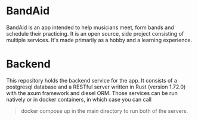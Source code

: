 # BandAid
BandAid is an app intended to help musicians meet, form bands and schedule their practicing. It is an open source, side project consisting of multiple services. It's made primarily as a hobby and a learning experience.

# Backend

This repository holds the backend service for the app. It consists of a postgresql database and a RESTful server written in Rust (version 1.72.0) with the axum framework and diesel ORM. Those services can be run natively or in docker containers, in which case you can call
> docker compose up
in the main directory to run both of the servers.
